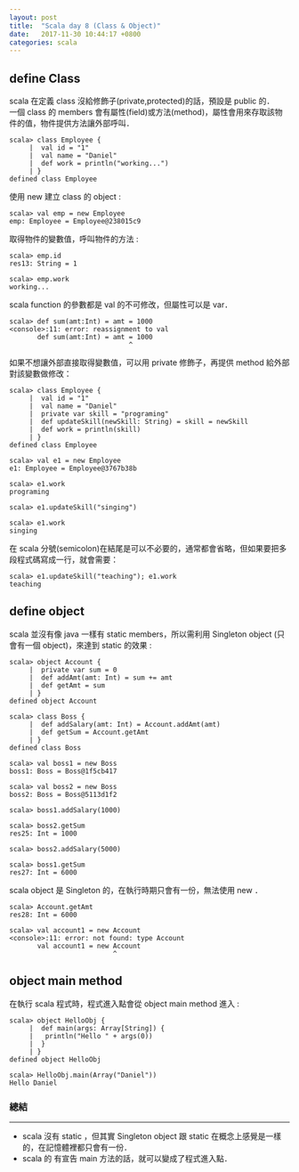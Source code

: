 ```yaml
---
layout: post
title:  "Scala day 8 (Class & Object)"
date:   2017-11-30 10:44:17 +0800
categories: scala
---
```


## define Class
scala 在定義 class 沒給修飾子(private,protected)的話，預設是 public 的．  
一個 class 的 members 會有屬性(field)或方法(method)，屬性會用來存取該物件的值，物件提供方法讓外部呼叫．

```console
scala> class Employee {
     |  val id = "1"
     |  val name = "Daniel"
     |  def work = println("working...")
     | }
defined class Employee
```
使用 new 建立 class 的 object : 

```console
scala> val emp = new Employee
emp: Employee = Employee@238015c9
```
取得物件的變數值，呼叫物件的方法 : 

```console
scala> emp.id
res13: String = 1

scala> emp.work
working...
```
scala function 的參數都是 val 的不可修改，但屬性可以是 var．

```console
scala> def sum(amt:Int) = amt = 1000
<console>:11: error: reassignment to val
       def sum(amt:Int) = amt = 1000
                              ^
```

如果不想讓外部直接取得變數值，可以用 private 修飾子，再提供 method 給外部對該變數做修改：

```console
scala> class Employee {
     |  val id = "1"
     |  val name = "Daniel"
     |  private var skill = "programing"
     |  def updateSkill(newSkill: String) = skill = newSkill
     |  def work = println(skill)
     | }
defined class Employee

scala> val e1 = new Employee
e1: Employee = Employee@3767b38b

scala> e1.work
programing

scala> e1.updateSkill("singing")

scala> e1.work
singing
```

在 scala 分號(semicolon)在結尾是可以不必要的，通常都會省略，但如果要把多段程式碼寫成一行，就會需要：

```console
scala> e1.updateSkill("teaching"); e1.work
teaching
```

## define object
scala 並沒有像 java 一樣有 static members，所以需利用 Singleton object (只會有一個 object)，來達到 static 的效果 : 

```console
scala> object Account {
     |  private var sum = 0
     |  def addAmt(amt: Int) = sum += amt
     |  def getAmt = sum
     | }
defined object Account

scala> class Boss {
     |  def addSalary(amt: Int) = Account.addAmt(amt)
     |  def getSum = Account.getAmt
     | }
defined class Boss

scala> val boss1 = new Boss
boss1: Boss = Boss@1f5cb417

scala> val boss2 = new Boss
boss2: Boss = Boss@5113d1f2

scala> boss1.addSalary(1000)

scala> boss2.getSum
res25: Int = 1000

scala> boss2.addSalary(5000)

scala> boss1.getSum
res27: Int = 6000

```
scala object 是 Singleton 的，在執行時期只會有一份，無法使用 new ．  

```console
scala> Account.getAmt
res28: Int = 6000

scala> val account1 = new Account
<console>:11: error: not found: type Account
       val account1 = new Account
                          ^
```
## object main method
在執行 scala 程式時，程式進入點會從 object main method 進入 : 

```console
scala> object HelloObj {
     |  def main(args: Array[String]) {
     |   println("Hello " + args(0))
     |  }
     | }
defined object HelloObj

scala> HelloObj.main(Array("Daniel"))
Hello Daniel
```

### 總結
- - -
* scala 沒有 static ，但其實 Singleton object 跟 static 在概念上感覺是一樣的，在記憶體裡都只會有一份．
* scala 的  有宣告 main 方法的話，就可以變成了程式進入點．



